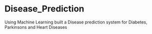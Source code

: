 # Disease_Prediction
Using Machine Learning built a Disease prediction system for Diabetes, Parkinsons and  Heart Diseases
